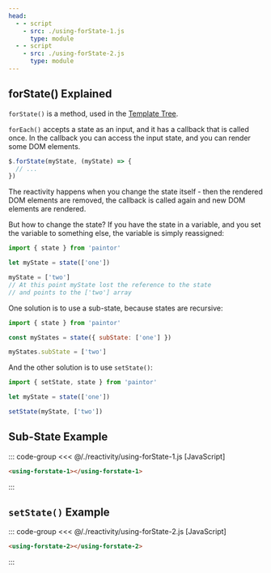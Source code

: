```yaml
---
head:
  - - script
    - src: ./using-forState-1.js
      type: module
  - - script
    - src: ./using-forState-2.js
      type: module
---
```


## forState() Explained

`forState()` is a method, used in the [Template Tree](../templates/template-tree.md).

`forEach()` accepts a state as an input, and it has a callback that is called once.
In the callback you can access the input state, and you can render some DOM elements.

```js
$.forState(myState, (myState) => {
  // ...
})
```

The reactivity happens when you change the state itself - then the rendered DOM elements
are removed, the callback is called again and new DOM elements are rendered.

But how to change the state? If you have the state in a variable, and you set the variable to
something else, the variable is simply reassigned:

```js
import { state } from 'paintor'

let myState = state(['one'])

myState = ['two']
// At this point myState lost the reference to the state
// and points to the ['two'] array
```

One solution is to use a sub-state, because states are recursive:

```js
import { state } from 'paintor'

const myStates = state({ subState: ['one'] })

myStates.subState = ['two']
```

And the other solution is to use `setState()`:

```js
import { setState, state } from 'paintor'

let myState = state(['one'])

setState(myState, ['two'])
```

## Sub-State Example

::: code-group
<<< @/./reactivity/using-forState-1.js [JavaScript]
```html [HTML]
<using-forstate-1></using-forstate-1>
```
:::

<div class="example">
  <p></p>
  <using-forstate-1></using-forstate-1>
  <p></p>
</div>

## `setState()` Example

::: code-group
<<< @/./reactivity/using-forState-2.js [JavaScript]
```html [HTML]
<using-forstate-2></using-forstate-2>
```
:::

<div class="example">
  <p></p>
  <using-forstate-2></using-forstate-2>
  <p></p>
</div>
